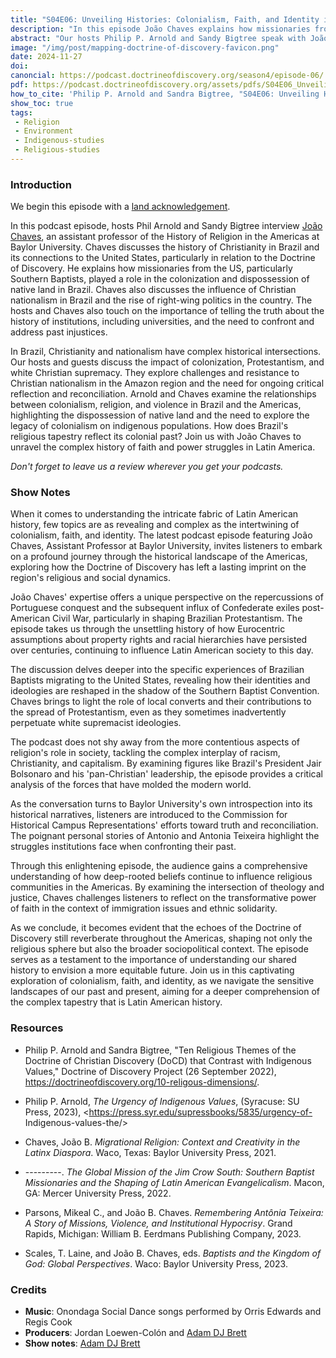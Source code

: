 ```yaml
---
title: "S04E06: Unveiling Histories: Colonialism, Faith, and Identity in the Americas with João Chaves" 
description: "In this episode João Chaves explains how missionaries from the US, particularly Southern Baptists, played a role in the colonization and dispossession of native land in Brazil."
abstract: "Our hosts Philip P. Arnold and Sandy Bigtree speak with João Chaves - In this episode João Chaves explains how missionaries from the US, particularly Southern Baptists, played a role in the colonization and dispossession of native land in Brazil."
image: "/img/post/mapping-doctrine-of-discovery-favicon.png"
date: 2024-11-27
doi: 
canoncial: https://podcast.doctrineofdiscovery.org/season4/episode-06/
pdf: https://podcast.doctrineofdiscovery.org/assets/pdfs/S04E06_Unveiling_Histories_Colonialism,_Faith,_and_Identity_in_the_Americas_with_Joao_Chaves.pdf
how_to_cite: 'Philip P. Arnold and Sandra Bigtree, "S04E06: Unveiling Histories: Colonialism, Faith, and Identity in the Americas with João Chaves," _Mapping the Doctrine of Discovery_ (Podcast), May 16, 2024.'
show_toc: true
tags: 
 - Religion
 - Environment
 - Indigenous-studies
 - Religious-studies
---
```

### Introduction
We begin this episode with a [land acknowledgement](https://podcast.doctrineofdiscovery.org/land/).

In this podcast episode, hosts Phil Arnold and Sandy Bigtree interview [João Chaves](https://religion.artsandsciences.baylor.edu/person/joao-chaves-phd), an assistant professor of the History of Religion in the Americas at Baylor University. Chaves discusses the history of Christianity in Brazil and its connections to the United States, particularly in relation to the Doctrine of Discovery. He explains how missionaries from the US, particularly Southern Baptists, played a role in the colonization and dispossession of native land in Brazil. Chaves also discusses the influence of Christian nationalism in Brazil and the rise of right-wing politics in the country. The hosts and Chaves also touch on the importance of telling the truth about the history of institutions, including universities, and the need to confront and address past injustices.

In Brazil, Christianity and nationalism have complex historical intersections. Our hosts and guests discuss the impact of colonization, Protestantism, and white Christian supremacy. They explore challenges and resistance to Christian nationalism in the Amazon region and the need for ongoing critical reflection and reconciliation. Arnold and Chaves examine the relationships between colonialism, religion, and violence in Brazil and the Americas, highlighting the dispossession of native land and the need to explore the legacy of colonialism on indigenous populations. How does Brazil's religious tapestry reflect its colonial past? Join us with João Chaves to unravel the complex history of faith and power struggles in Latin America.

*Don't forget to leave us a review wherever you get your podcasts.*

### Show Notes
When it comes to understanding the intricate fabric of Latin American history, few topics are as revealing and complex as the intertwining of colonialism, faith, and identity. The latest podcast episode featuring João Chaves, Assistant Professor at Baylor University, invites listeners to embark on a profound journey through the historical landscape of the Americas, exploring how the Doctrine of Discovery has left a lasting imprint on the region's religious and social dynamics.

João Chaves' expertise offers a unique perspective on the repercussions of Portuguese conquest and the subsequent influx of Confederate exiles post-American Civil War, particularly in shaping Brazilian Protestantism. The episode takes us through the unsettling history of how Eurocentric assumptions about property rights and racial hierarchies have persisted over centuries, continuing to influence Latin American society to this day.

The discussion delves deeper into the specific experiences of Brazilian Baptists migrating to the United States, revealing how their identities and ideologies are reshaped in the shadow of the Southern Baptist Convention. Chaves brings to light the role of local converts and their contributions to the spread of Protestantism, even as they sometimes inadvertently perpetuate white supremacist ideologies.

The podcast does not shy away from the more contentious aspects of religion's role in society, tackling the complex interplay of racism, Christianity, and capitalism. By examining figures like Brazil's President Jair Bolsonaro and his 'pan-Christian' leadership, the episode provides a critical analysis of the forces that have molded the modern world.

As the conversation turns to Baylor University's own introspection into its historical narratives, listeners are introduced to the Commission for Historical Campus Representations' efforts toward truth and reconciliation. The poignant personal stories of Antonio and Antonia Teixeira highlight the struggles institutions face when confronting their past.

Through this enlightening episode, the audience gains a comprehensive understanding of how deep-rooted beliefs continue to influence religious communities in the Americas. By examining the intersection of theology and justice, Chaves challenges listeners to reflect on the transformative power of faith in the context of immigration issues and ethnic solidarity.

As we conclude, it becomes evident that the echoes of the Doctrine of Discovery still reverberate throughout the Americas, shaping not only the religious sphere but also the broader sociopolitical context. The episode serves as a testament to the importance of understanding our shared history to envision a more equitable future. Join us in this captivating exploration of colonialism, faith, and identity, as we navigate the sensitive landscapes of our past and present, aiming for a deeper comprehension of the complex tapestry that is Latin American history.

### Resources
- Philip P. Arnold and Sandra Bigtree, "Ten Religious Themes of the Doctrine of Christian Discovery (DoCD) that Contrast with Indigenous Values," Doctrine of Discovery Project (26 September 2022), <https://doctrineofdiscovery.org/10-religous-dimensions/>.

- Philip P. Arnold, _The Urgency of Indigenous Values_, (Syracuse: SU Press, 2023), <https://press.syr.edu/supressbooks/5835/urgency-of- Indigenous-values-the/>

- Chaves, João B. *Migrational Religion: Context and Creativity in the Latinx Diaspora*. Waco, Texas: Baylor University Press, 2021.

- ---------. *The Global Mission of the Jim Crow South: Southern Baptist Missionaries and the Shaping of Latin American Evangelicalism*. Macon, GA: Mercer University Press, 2022.

- Parsons, Mikeal C., and João B. Chaves. *Remembering Antônia Teixeira: A Story of Missions, Violence, and Institutional Hypocrisy*. Grand Rapids, Michigan: William B. Eerdmans Publishing Company, 2023.

- Scales, T. Laine, and João B. Chaves, eds. *Baptists and the Kingdom of God: Global Perspectives*. Waco: Baylor University Press, 2023.

### Credits

- **Music**: Onondaga Social Dance songs performed by Orris Edwards and Regis Cook
- **Producers**: Jordan Loewen-Colón and [Adam DJ Brett](https://adamdjbrett.com)
- **Show notes**: [Adam DJ Brett](https://adamdjbrett.com)

